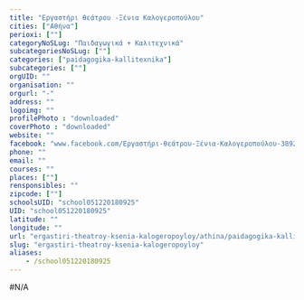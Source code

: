 ```yaml
---
title: "Εργαστήρι θεάτρου -Ξένια Καλογεροπούλου"
cities: ["Αθήνα"]
perioxi: [""]
categoryNoSLug: "Παιδαγωγικά + Καλιτεχνικά"
subcategoriesNoSLug: [""]
categories: ["paidagogika-kallitexnika"]
subcategories: [""]
orgUID: ""
organisation: ""
orgurl: "-"
address: ""
logoimg: ""
profilePhoto : "downloaded"
coverPhoto : "downloaded"
website: ""
facebook: "www.facebook.com/Εργαστήρι-θεάτρου-Ξένια-Καλογεροπούλου-389214251177823"
phone: ""
email: ""
courses: ""
places: [""]
rensponsibles: ""
zipcode: [""]
schoolsUID: "school051220180925"
UID: "school051220180925"
latitude: ""
longitude: ""
url: "ergastiri-theatroy-ksenia-kalogeropoyloy/athina/paidagogika-kallitexnika/"
slug: "ergastiri-theatroy-ksenia-kalogeropoyloy"
aliases:
    - /school051220180925
---
```





#N/A